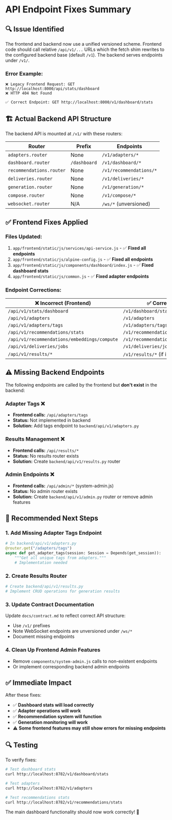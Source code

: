 # API Endpoint Fixes Summary

## 🔍 **Issue Identified**

The frontend and backend now use a unified versioned scheme. Frontend code should call relative `/api/v1/...` URLs which the fetch shim rewrites to the configured backend base (default `/v1`). The backend serves endpoints under `/v1/`.

### **Error Example:**
```
❌ Legacy Frontend Request: GET http://localhost:8000/api/stats/dashboard
❌ HTTP 404 Not Found

✅ Correct Endpoint: GET http://localhost:8000/v1/dashboard/stats
```

## 🏗️ **Actual Backend API Structure**

The backend API is mounted at `/v1/` with these routers:

| Router | Prefix | Endpoints |
|--------|--------|-----------|
| `adapters.router` | None | `/v1/adapters/*` |
| `dashboard.router` | `/dashboard` | `/v1/dashboard/*` |
| `recommendations.router` | None | `/v1/recommendations/*` |
| `deliveries.router` | None | `/v1/deliveries/*` |
| `generation.router` | None | `/v1/generation/*` |
| `compose.router` | None | `/v1/compose/*` |
| `websocket.router` | N/A | `/ws/*` (unversioned)

## ✅ **Frontend Fixes Applied**

### **Files Updated:**
1. `app/frontend/static/js/services/api-service.js` - ✅ **Fixed all endpoints**
2. `app/frontend/static/js/alpine-config.js` - ✅ **Fixed all endpoints**
3. `app/frontend/static/js/components/dashboard/index.js` - ✅ **Fixed dashboard stats**
4. `app/frontend/static/js/common.js` - ✅ **Fixed adapter endpoints**

### **Endpoint Corrections:**

| ❌ **Incorrect (Frontend)** | ✅ **Correct (Backend)** |
|---|---|
| `/api/v1/stats/dashboard` | `/v1/dashboard/stats` |
| `/api/v1/adapters` | `/v1/adapters` |
| `/api/v1/adapters/tags` | `/v1/adapters/tags` |
| `/api/v1/recommendations/stats` | `/v1/recommendations/stats` |
| `/api/v1/recommendations/embeddings/compute` | `/v1/recommendations/embeddings/compute` |
| `/api/v1/deliveries/jobs` | `/v1/deliveries/jobs` |
| `/api/v1/results/*` | `/v1/results/*` (if implemented) |

## ⚠️ **Missing Backend Endpoints**

The following endpoints are called by the frontend but **don't exist** in the backend:

### **Adapter Tags** ❌
- **Frontend calls:** `/api/adapters/tags`
- **Status:** Not implemented in backend
- **Solution:** Add tags endpoint to `backend/api/v1/adapters.py`

### **Results Management** ❌
- **Frontend calls:** `/api/results/*`
- **Status:** No results router exists
- **Solution:** Create `backend/api/v1/results.py` router

### **Admin Endpoints** ❌
- **Frontend calls:** `/api/admin/*` (system-admin.js)
- **Status:** No admin router exists
- **Solution:** Create `backend/api/v1/admin.py` router or remove admin features

## 🎯 **Recommended Next Steps**

### **1. Add Missing Adapter Tags Endpoint**
```python
# In backend/api/v1/adapters.py
@router.get("/adapters/tags")
async def get_adapter_tags(session: Session = Depends(get_session)):
    """Get all unique tags from adapters."""
    # Implementation needed
```

### **2. Create Results Router**
```python
# Create backend/api/v1/results.py
# Implement CRUD operations for generation results
```

### **3. Update Contract Documentation**
Update `docs/contract.md` to reflect correct API structure:
- Use `/v1/` prefixes
- Note WebSocket endpoints are unversioned under `/ws/*`
- Document missing endpoints

### **4. Clean Up Frontend Admin Features**
- Remove `components/system-admin.js` calls to non-existent endpoints
- Or implement corresponding backend admin endpoints

## ✅ **Immediate Impact**

After these fixes:
- ✅ **Dashboard stats will load correctly**
- ✅ **Adapter operations will work**
- ✅ **Recommendation system will function**
- ✅ **Generation monitoring will work**
- ⚠️ **Some frontend features may still show errors for missing endpoints**

## 🔍 **Testing**

To verify fixes:
```bash
# Test dashboard stats
curl http://localhost:8782/v1/dashboard/stats

# Test adapters
curl http://localhost:8782/v1/adapters

# Test recommendations stats  
curl http://localhost:8782/v1/recommendations/stats
```

The main dashboard functionality should now work correctly! 🎉
